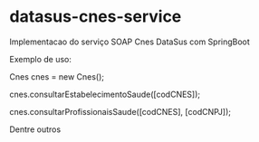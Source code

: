 # datasus-cnes-service
Implementacao do serviço SOAP Cnes DataSus com SpringBoot


Exemplo de uso:

Cnes cnes = new Cnes();

cnes.consultarEstabelecimentoSaude([codCNES]);

cnes.consultarProfissionaisSaude([codCNES], [codCNPJ]);

Dentre outros
